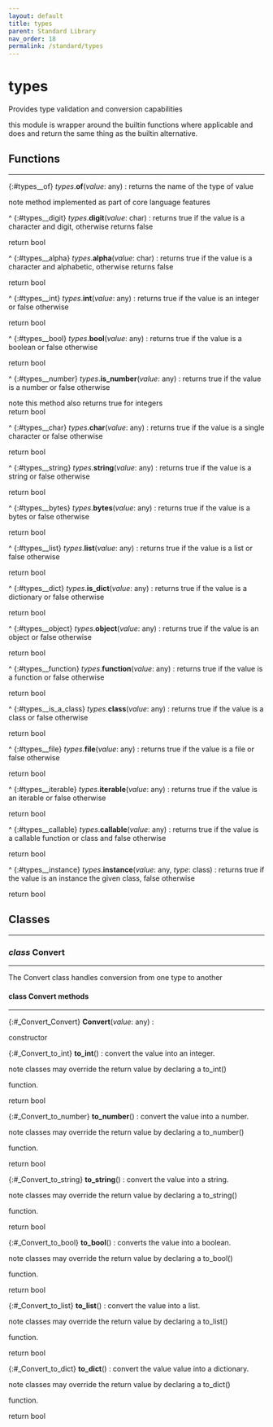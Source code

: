 ```yaml
---
layout: default
title: types
parent: Standard Library
nav_order: 18
permalink: /standard/types
---
```


# types

Provides type validation and conversion capabilities

this module is wrapper around the builtin functions
where applicable and does and return the same thing as the builtin
alternative.



<h2>Functions</h2><hr>

{:#types__of} _types_.**of**(_value_: any)
: returns the name of the type of value
   <div class="cite"><span class="hint">note</span> <span>method implemented as part of core language features</span></div>



^
{:#types__digit} _types_.**digit**(_value_: char)
: returns true if the value is a character and digit,
  otherwise returns false
   <div class="cite"><span class="hint">return</span> <span>bool</span></div>



^
{:#types__alpha} _types_.**alpha**(_value_: char)
: returns true if the value is a character and alphabetic,
  otherwise returns false
   <div class="cite"><span class="hint">return</span> <span>bool</span></div>



^
{:#types__int} _types_.**int**(_value_: any)
: returns true if the value is an integer or false otherwise
   <div class="cite"><span class="hint">return</span> <span>bool</span></div>



^
{:#types__bool} _types_.**bool**(_value_: any)
: returns true if the value is a boolean or false otherwise
   <div class="cite"><span class="hint">return</span> <span>bool</span></div>



^
{:#types__number} _types_.**is_number**(_value_: any)
: returns true if the value is a number or false otherwise
   <div class="cite"><span class="hint">note</span> <span>this method also returns true for integers</span></div>

   <div class="cite"><span class="hint">return</span> <span>bool</span></div>



^
{:#types__char} _types_.**char**(_value_: any)
: returns true if the value is a single character or false otherwise
   <div class="cite"><span class="hint">return</span> <span>bool</span></div>



^
{:#types__string} _types_.**string**(_value_: any)
: returns true if the value is a string or false otherwise
   <div class="cite"><span class="hint">return</span> <span>bool</span></div>



^
{:#types__bytes} _types_.**bytes**(_value_: any)
: returns true if the value is a bytes or false otherwise
   <div class="cite"><span class="hint">return</span> <span>bool</span></div>



^
{:#types__list} _types_.**list**(_value_: any)
: returns true if the value is a list or false otherwise
   <div class="cite"><span class="hint">return</span> <span>bool</span></div>



^
{:#types__dict} _types_.**is_dict**(_value_: any)
: returns true if the value is a dictionary or false otherwise
   <div class="cite"><span class="hint">return</span> <span>bool</span></div>



^
{:#types__object} _types_.**object**(_value_: any)
: returns true if the value is an object or false otherwise
   <div class="cite"><span class="hint">return</span> <span>bool</span></div>



^
{:#types__function} _types_.**function**(_value_: any)
: returns true if the value is a function or false otherwise
   <div class="cite"><span class="hint">return</span> <span>bool</span></div>



^
{:#types__is_a_class} _types_.**class**(_value_: any)
: returns true if the value is a class or false otherwise
   <div class="cite"><span class="hint">return</span> <span>bool</span></div>



^
{:#types__file} _types_.**file**(_value_: any)
: returns true if the value is a file or false otherwise
   <div class="cite"><span class="hint">return</span> <span>bool</span></div>



^
{:#types__iterable} _types_.**iterable**(_value_: any)
: returns true if the value is an iterable or false otherwise
   <div class="cite"><span class="hint">return</span> <span>bool</span></div>



^
{:#types__callable} _types_.**callable**(_value_: any)
: returns true if the value is a callable function or class and false otherwise
   <div class="cite"><span class="hint">return</span> <span>bool</span></div>



^
{:#types__instance} _types_.**instance**(_value_: any, _type_: class)
: returns true if the value is an instance the given class, false
  otherwise
   <div class="cite"><span class="hint">return</span> <span>bool</span></div>





<h2>Classes</h2><hr>



### _class_ Convert 
---

The Convert class handles conversion from one type to another


#### class Convert methods
---

{:#_Convert_Convert} **Convert**(_value_: any)
:  <div class="cite"><span class="hint">constructor</span> <span></span></div>


{:#_Convert_to_int} **to_int**()
: convert the value into an integer.
   <div class="cite"><span class="hint">note</span> <span>classes may override the return value by declaring a to_int()</span></div>

  function.
   <div class="cite"><span class="hint">return</span> <span>bool</span></div>



{:#_Convert_to_number} **to_number**()
: convert the value into a number.
   <div class="cite"><span class="hint">note</span> <span>classes may override the return value by declaring a to_number()</span></div>

  function.
   <div class="cite"><span class="hint">return</span> <span>bool</span></div>



{:#_Convert_to_string} **to_string**()
: convert the value into a string.
   <div class="cite"><span class="hint">note</span> <span>classes may override the return value by declaring a to_string()</span></div>

  function.
   <div class="cite"><span class="hint">return</span> <span>bool</span></div>



{:#_Convert_to_bool} **to_bool**()
: converts the value into a boolean.
   <div class="cite"><span class="hint">note</span> <span>classes may override the return value by declaring a to_bool()</span></div>

  function.
   <div class="cite"><span class="hint">return</span> <span>bool</span></div>



{:#_Convert_to_list} **to_list**()
: convert the value into a list.
   <div class="cite"><span class="hint">note</span> <span>classes may override the return value by declaring a to_list()</span></div>

  function.
   <div class="cite"><span class="hint">return</span> <span>bool</span></div>



{:#_Convert_to_dict} **to_dict**()
: convert the value value into a dictionary.
   <div class="cite"><span class="hint">note</span> <span>classes may override the return value by declaring a to_dict()</span></div>

  function.
   <div class="cite"><span class="hint">return</span> <span>bool</span></div>




